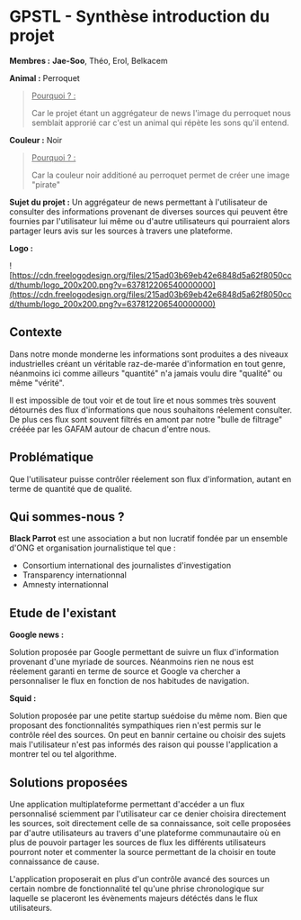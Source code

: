 # GPSTL - Synthèse introduction du projet

**Membres :** **Jae-Soo**, Théo, Erol, Belkacem

**Animal :** Perroquet

> <u>Pourquoi ? :</u>
>
> Car le projet étant un aggrégateur de news l'image du perroquet nous semblait approrié car c'est un animal qui répète les sons qu'il entend.

**Couleur :** Noir

> <u>Pourquoi ? :</u>
>
> Car la couleur noir additioné au perroquet permet de créer une image "pirate"

**Sujet du projet :** Un aggrégateur de news permettant à l'utilisateur de consulter des informations provenant de diverses sources qui peuvent être fournies par l'utilisateur lui même ou d'autre utilisateurs qui pourraient alors partager leurs avis sur les sources à travers une plateforme.

**Logo :**

![https://cdn.freelogodesign.org/files/215ad03b69eb42e6848d5a62f8050ccd/thumb/logo_200x200.png?v=637812206540000000](https://cdn.freelogodesign.org/files/215ad03b69eb42e6848d5a62f8050ccd/thumb/logo_200x200.png?v=637812206540000000)

## Contexte

Dans notre monde monderne les informations sont produites a des niveaux industrielles créant un véritable raz-de-marée d'information en tout genre, néanmoins ici comme ailleurs "quantité" n'a jamais voulu dire "qualité" ou même "vérité".

Il est impossible de tout voir et de tout lire et nous sommes très souvent détournés des flux d'informations que nous souhaitons réelement consulter. De plus ces flux sont souvent filtrés en amont par notre "bulle de filtrage" crééée par les GAFAM autour de chacun d'entre nous.

## Problématique

Que l'utilisateur puisse contrôler réelement son flux d'information, autant en terme de quantité que de qualité.

## Qui sommes-nous ?

**Black Parrot** est une association a but non lucratif fondée par un ensemble d'ONG et organisation journalistique tel que :

- Consortium international des journalistes d'investigation
- Transparency internationnal
- Amnesty internationnal

## Etude de l'existant

**Google news :**

Solution proposée par Google permettant de suivre un flux d'information provenant d'une myriade de sources. Néanmoins rien ne nous est réelement garanti en terme de source et Google va chercher a personnaliser le flux en fonction de nos habitudes de navigation.

**Squid :**

Solution proposée par une petite startup suédoise du même nom. Bien que proposant des fonctionnalités sympathiques rien n'est permis sur le contrôle réel des sources. On peut en bannir certaine ou choisir des sujets mais l'utilisateur n'est pas informés des raison qui pousse l'application a montrer tel ou tel algorithme.

## Solutions proposées

Une application multiplateforme permettant d'accéder a un flux personnalisé sciemment par l'utilisateur car ce denier choisira directement les sources, soit directement celle de sa connaissance, soit celle proposées par d'autre utilisateurs au travers d'une plateforme communautaire où en plus de pouvoir partager les sources de flux les différents utilisateurs pourront noter et commenter la source permettant de la choisir en toute connaissance de cause.

L'application proposerait en plus d'un contrôle avancé des sources un certain nombre de fonctionnalité tel qu'une phrise chronologique sur laquelle se placeront les évènements majeurs détéctés dans le flux utilisateurs. 
